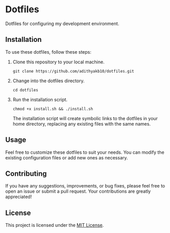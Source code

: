# Dotfiles

Dotfiles for configuring my development environment.

## Installation

To use these dotfiles, follow these steps:

1. Clone this repository to your local machine.

   ```shell
   git clone https://github.com/adithyakb10/dotfiles.git
   ```

2. Change into the dotfiles directory.

   ```shell
   cd dotfiles
   ```

3. Run the installation script.

   ```shell
   chmod +x install.sh && ./install.sh
   ```

   The installation script will create symbolic links to the dotfiles in your home directory, replacing any existing files with the same names.

## Usage

Feel free to customize these dotfiles to suit your needs. You can modify the existing configuration files or add new ones as necessary.

## Contributing

If you have any suggestions, improvements, or bug fixes, please feel free to open an issue or submit a pull request. Your contributions are greatly appreciated!

## License

This project is licensed under the [MIT License](LICENSE).
